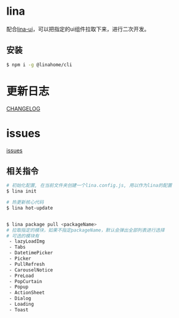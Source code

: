 # lina
配合[lina-ui](https://www.npmjs.com/package/lina-ui)，可以把指定的ui组件拉取下来，进行二次开发。

## 安装
```bash
$ npm i -g @linahome/cli
```

# 更新日志
[CHANGELOG](https://github.com/guanlinwu/lina/blob/master/CHANGELOG.md)

# issues
[issues](https://github.com/guanlinwu/lina/issues)

## 相关指令
```bash
# 初始化配置, 在当前文件夹创建一个lina.config.js, 用以作为lina的配置
$ lina init

# 热更新核心代码
$ lina hot-update


$ lina package pull <packageName>
# 拉取指定的模块，如果不指定packageName，默认会弹出全部列表进行选择
# 可选的模块有
 - lazyLoadImg
 - Tabs
 - DatetimePicker
 - Picker
 - PullRefresh
 - CarouselNotice
 - PreLoad
 - PopCurtain
 - Popup
 - ActionSheet
 - Dialog
 - Loading
 - Toast
```